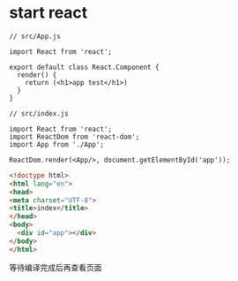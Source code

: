 # start react

```ecmascript 6
// src/App.js

import React from 'react';

export default class React.Component {
  render() {
    return (<h1>app test</h1>)
  }
}
```

```ecmascript 6
// src/index.js

import React from 'react';
import ReactDom from 'react-dom';
import App from './App';

ReactDom.render(<App/>, document.getElementById('app'));
```

```html
<!doctype html>
<html lang="en">
<head>
<meta charset="UTF-8">
<title>index</title>
</head>
<body>
  <div id="app"></div>
</body>
</html>
```

等待编译完成后再查看页面
